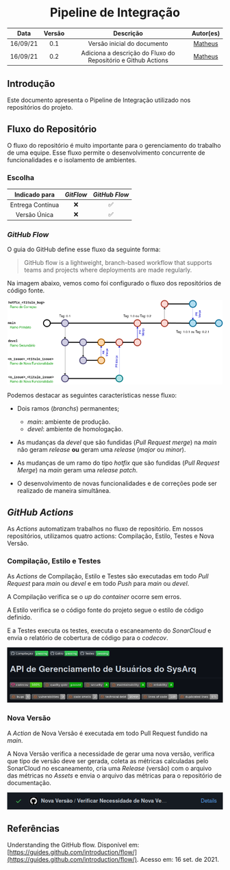 <h1 style="text-align: center">Pipeline de Integração</h1>

|   Data   | Versão |  Descrição  | Autor(es)|
|  :----:  | :----: | :---------: |:--------:|
| 16/09/21 |  0.1   | Versão inicial do documento | [Matheus](https://github.com/J-Matheus) |
| 16/09/21 |  0.2   | Adiciona a descrição do Fluxo do Repositório e Github Actions | [Matheus](https://github.com/J-Matheus) |


## Introdução

Este documento apresenta o Pipeline de Integração utilizado nos repositórios do projeto.

## Fluxo do Repositório

O fluxo do repositório é muito importante para o gerenciamento do trabalho de uma equipe. Esse fluxo permite o desenvolvimento concurrente de funcionalidades e o isolamento de ambientes.

### Escolha

|  Indicado para   | *GitFlow* |    *GitHub Flow*   |
| :--------------: | :-------: | :----------------: |
| Entrega Contínua |    :x:    | :white_check_mark: |
|   Versão Única   |    :x:    | :white_check_mark: |

### *GitHub Flow*

O guia do GitHub define esse fluxo da seguinte forma: 

> GitHub flow is a lightweight, branch-based workflow that supports teams and projects where deployments are made regularly.

Na imagem abaixo, vemos como foi configurado o fluxo dos repositórios de código fonte.

[![Fluxo do Repositório](imagens/repo_flow.png)](imagens/repo_flow.png)

Podemos destacar as seguintes características nesse fluxo:

- Dois ramos (*branchs*) permanentes;
    - *main*: ambiente de produção.
    - *devel*: ambiente de homologação.

- As mudanças da *devel* que são fundidas (*Pull Request merge*) na *main*  não geram *release* **ou** geram uma *release* (*major* ou *minor*).

- As mudanças de um ramo do tipo *hotfix* que são fundidas (*Pull Request Merge*) na *main* geram uma *release* *patch*.

- O desenvolvimento de novas funcionalidades e de correções pode ser realizado de maneira simultânea.

## *GitHub Actions*

As *Actions* automatizam trabalhos no fluxo de repositório. Em nossos repositórios, utilizamos quatro actions: Compilação, Estilo, Testes e Nova Versão.

### Compilação, Estilo e Testes

As *Actions* de Compilação, Estilo e Testes são executadas em todo *Pull Request* para *main* ou *devel* e em todo *Push* para *main* ou *devel*.

A Compilação verifica se o *up* do *container* ocorre sem erros.

A Estilo verifica se o código fonte do projeto segue o estilo de código definido.

E a Testes executa os testes, executa o escaneamento do *SonarCloud* e envia o relatório de cobertura de código para o *codecov*.

[![](imagens/actions_badge.png)](imagens/actions_badge.png)

### Nova Versão

A *Action* de Nova Versão é executada em todo Pull Request fundido na *main*.

A Nova Versão verifica a necessidade de gerar uma nova versão, verifica que tipo de versão deve ser gerada, coleta as métricas calculadas pelo SonarCloud no escaneamento, cria uma *Release* (versão) com o arquivo das métricas no *Assets* e envia o arquivo das métricas para o repositório de documentação.

[![](imagens/release_action.png)](imagens/release_action.png)

## Referências

Understanding the GitHub flow. Disponível em: [https://guides.github.com/introduction/flow/](https://guides.github.com/introduction/flow/). Acesso em: 16 set. de 2021.
